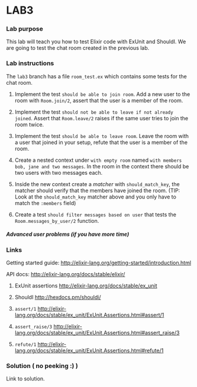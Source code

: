 # LAB3

### Lab purpose

This lab will teach you how to test Elixir code with ExUnit and ShouldI. We are
going to test the chat room created in the previous lab.


### Lab instructions

The `lab3` branch has a file `room_test.ex` which contains some tests for the
chat room.

  1. Implement the test `should be able to join room`. Add a new user to the
     room with `Room.join/2`, assert that the user is a member of the room.

  2. Implement the test `should not be able to leave if not already joined`.
     Assert that `Room.leave/2` raises if the same user tries to join the room
     twice.

  3. Implement the test `should be able to leave room`. Leave the room with a
     user that joined in your setup, refute that the user is a member of the
     room.

  4. Create a nested context under `with empty room` named
     `with members bob, jane and two messages`. In the room in the context
     there should be two users with two messages each.

  5. Inside the new context create a _matcher_ with `should_match_key`, the
     matcher should verify that the members have joined the room. (TIP: Look at
     the `should_match_key` matcher above and you only have to match the
     `:members` field)

  6. Create a test `should filter messages based on user` that tests the
     `Room.messages_by_user/2` function.


##### Advanced user problems (if you have more time)

### Links

Getting started guide: http://elixir-lang.org/getting-started/introduction.html

API docs: http://elixir-lang.org/docs/stable/elixir/

  1. ExUnit assertions http://elixir-lang.org/docs/stable/ex_unit

  2. ShouldI http://hexdocs.pm/shouldi/

  4. `assert/1` http://elixir-lang.org/docs/stable/ex_unit/ExUnit.Assertions.html#assert/1

  5. `assert_raise/3` http://elixir-lang.org/docs/stable/ex_unit/ExUnit.Assertions.html#assert_raise/3

  6. `refute/1` http://elixir-lang.org/docs/stable/ex_unit/ExUnit.Assertions.html#refute/1


### Solution ( no peeking :) )

Link to solution.
